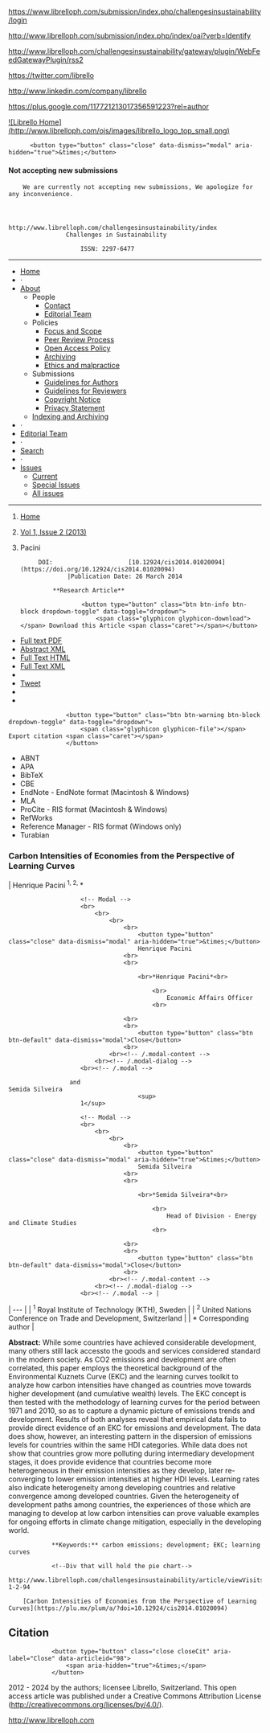 <!-- Google Tag Manager -->
<noscript><iframe src="//www.googletagmanager.com/ns.html?id=GTM-KZQS36" height="0" width="0" style="display:none;visibility:hidden"></iframe></noscript>

<!-- End Google Tag Manager -->

<!-- AddThis Smart Layers BEGIN -->
<!-- Go to http://www.addthis.com/get/smart-layers to customize -->

<!-- AddThis Smart Layers END -->

<!--a target='blank' href="https://www.librelloph.com/submission/index.php/challengesinsustainability/author/submit">
                <img src="http://www.librelloph.com/ojs/images/submit.png" width="100px" height="31px" alt="Twitter"/>
            </a-->

https://www.librelloph.com/submission/index.php/challengesinsustainability/login

http://www.librelloph.com/submission/index.php/index/oai?verb=Identify

http://www.librelloph.com/challengesinsustainability/gateway/plugin/WebFeedGatewayPlugin/rss2

https://twitter.com/librello

http://www.linkedin.com/company/librello

https://plus.google.com/117721213017356591223?rel=author

[!\[Librello Home\](http://www.librelloph.com/ojs/images/librello_logo_top_small.png)](http://www.librelloph.com)

<!-- MODAL SUbmissions disabled -->

          <button type="button" class="close" data-dismiss="modal" aria-hidden="true">&times;</button>
          
#### Not accepting new submissions

        We are currently not accepting new submissions, We apologize for any inconvenience.

<!-- /.modal-content -->
    
<!-- /.modal-dialog -->
  
<!-- /.modal -->

# 
                                                    http://www.librelloph.com/challengesinsustainability/index
                    Challenges in Sustainability 

                        ISSN: 2297-6477

* * *

- [Home](http://www.librelloph.com/challengesinsustainability/index)
- ·
- [About](http://www.librelloph.com/challengesinsustainability/about)
    - People
        - [Contact](http://www.librelloph.com/challengesinsustainability/about/contact)
        - [Editorial Team](http://www.librelloph.com/challengesinsustainability/about/editorialTeam)
    - Policies
        - [Focus and Scope](http://www.librelloph.com/challengesinsustainability/about/editorialPolicies#focusAndScope)
        - [Peer Review Process](http://www.librelloph.com/challengesinsustainability/about/editorialPolicies#peerReviewProcess)
        - [Open Access Policy](http://www.librelloph.com/challengesinsustainability/about/editorialPolicies#openAccessPolicy)
        - [Archiving](http://www.librelloph.com/challengesinsustainability/about/editorialPolicies#archiving)
        - [Ethics and malpractice](http://www.librelloph.com/challengesinsustainability/pages/view/ethics_and_malpractice_guidelines)
    - Submissions
        - [Guidelines for Authors](/submission/public/ref_style/new_guidelines_for_authors.pdf)
        - [Guidelines
                                for Reviewers](/submission/public/ref_style/guidelines_for_reviewers.pdf)
        - [Copyright Notice](http://www.librelloph.com/challengesinsustainability/about/submissions#copyrightNotice)
        - [Privacy Statement](http://www.librelloph.com/challengesinsustainability/about/submissions#privacyStatement)
    - [Indexing and
                    Archiving](http://www.librelloph.com/challengesinsustainability/pages/view/indexArchive)
- ·
- [Editorial Team](http://www.librelloph.com/challengesinsustainability/about/editorialTeam)
- ·
- [Search](http://www.librelloph.com/challengesinsustainability/search)
- ·
- [Issues](http://www.librelloph.com/challengesinsustainability/issue/archive)
    - [Current](http://www.librelloph.com/challengesinsustainability/issue/current)
    - [Special
                    Issues](http://www.librelloph.com/challengesinsustainability/pages/view/specialissues)
    - [All
                    issues](http://www.librelloph.com/challengesinsustainability/issue/archive)

* * *

1. [Home](http://www.librelloph.com/challengesinsustainability/index)
2. [Vol 1, Issue 2 (2013)](http://www.librelloph.com/challengesinsustainability/issue/view/cis-1.2)
3. Pacini

            DOI:                     [10.12924/cis2014.01020094](https://doi.org/10.12924/cis2014.01020094)
                    |Publication Date: 26 March 2014

                **Research Article**

                        <button type="button" class="btn btn-info btn-block dropdown-toggle" data-toggle="dropdown">
                            <span class="glyphicon glyphicon-download"></span> Download this Article <span class="caret"></span></button>
- [Full text PDF](http://www.librelloph.com/challengesinsustainability/article/download/cis-1-2-94/pdf)
- [Abstract XML](http://www.librelloph.com/challengesinsustainability/article/viewXML/cis-1-2-94/xml)
- [Full Text HTML](http://www.librelloph.com/challengesinsustainability/article/view/cis-1-2-94/html)
- [Full Text XML](http://www.librelloph.com/challengesinsustainability/article/view/cis-1-2-94/xml)
- 
- [Tweet](https://twitter.com/share)
- 
- 

                    <button type="button" class="btn btn-warning btn-block dropdown-toggle" data-toggle="dropdown">
                        <span class="glyphicon glyphicon-file"></span> Export citation <span class="caret"></span>
                    </button>
- ABNT
- APA
- BibTeX
- CBE
- EndNote - EndNote format (Macintosh & Windows)
- MLA
- ProCite - RIS format (Macintosh & Windows)
- RefWorks
- Reference Manager - RIS format (Windows only)
- Turabian

### Carbon Intensities of Economies from the Perspective of Learning Curves

| Henrique Pacini
                                        <sup>
                        1, 2</sup><sup>, </sup>\*

                        <!-- Modal -->
                        <br>
                            <br>
                                <br>
                                    <br>
                                        <button type="button" class="close" data-dismiss="modal" aria-hidden="true">&times;</button>
                                        Henrique Pacini
                                    <br>
                                    <br>

                                        <br>*Henrique Pacini*<br>
                                        
                                            <br>
                                                Economic Affairs Officer
                                            <br>
                                        
                                    <br>
                                    <br>
                                        <button type="button" class="btn btn-default" data-dismiss="modal">Close</button>
                                    <br>
                                <br><!-- /.modal-content -->
                            <br><!-- /.modal-dialog -->
                        <br><!-- /.modal -->

                     and                                             Semida Silveira
                                        <sup>
                        1</sup>

                        <!-- Modal -->
                        <br>
                            <br>
                                <br>
                                    <br>
                                        <button type="button" class="close" data-dismiss="modal" aria-hidden="true">&times;</button>
                                        Semida Silveira
                                    <br>
                                    <br>

                                        <br>*Semida Silveira*<br>
                                        
                                            <br>
                                                Head of Division - Energy and Climate Studies
                                            <br>
                                        
                                    <br>
                                    <br>
                                        <button type="button" class="btn btn-default" data-dismiss="modal">Close</button>
                                    <br>
                                <br><!-- /.modal-content -->
                            <br><!-- /.modal-dialog -->
                        <br><!-- /.modal --> |
| --- |
| <sup>1</sup>
                Royal Institute of Technology (KTH), Sweden |
| <sup>2</sup>
                United Nations Conference on Trade and Development, Switzerland |
| \*
                Corresponding author |

**Abstract:**
                    While some countries have achieved considerable development, many others still lack accessto the goods and services considered standard in the modern society. As CO2 emissions and development are often correlated, this paper employs the theoretical background of the Environmental Kuznets Curve (EKC) and the learning curves toolkit to analyze how carbon intensities have changed as countries move towards higher development (and cumulative wealth) levels. The EKC concept is then tested with the methodology of learning curves for the period between 1971 and 2010, so as to capture a dynamic picture of emissions trends and development. Results of both analyses reveal that empirical data fails to provide direct evidence of an EKC for emissions and development. The data does show, however, an interesting pattern in the dispersion of emissions levels for countries within the same HDI categories. While data does not show that countries grow more polluting during intermediary development stages, it does provide evidence that countries become more heterogeneous in their emission intensities as they develop, later re-converging to lower emission intensities at higher HDI levels. Learning rates also indicate heterogeneity among developing countries and relative convergence among developed countries. Given the heterogeneity of development paths among countries, the experiences of those which are managing to develop at low carbon intensities can prove valuable examples for ongoing efforts in climate change mitigation, especially in the developing world.

                **Keywords:** carbon emissions; development; EKC; learning curves

                <!--Div that will hold the pie chart-->
                http://www.librelloph.com/challengesinsustainability/article/viewVisits/cis-1-2-94

        [Carbon Intensities of Economies from the Perspective of Learning Curves](https://plu.mx/plum/a/?doi=10.12924/cis2014.01020094)

## Citation

                <button type="button" class="close closeCit" aria-label="Close" data-articleid="98">
                    <span aria-hidden="true">&times;</span>
                </button>

<!-- content -->

<!-- main -->

<!-- body -->

 2012 - 2024  by the authors; licensee Librello, Switzerland. This open access article was published
under a Creative Commons Attribution License (http://creativecommons.org/licenses/by/4.0/).

http://www.librelloph.com

 <!-- container -->